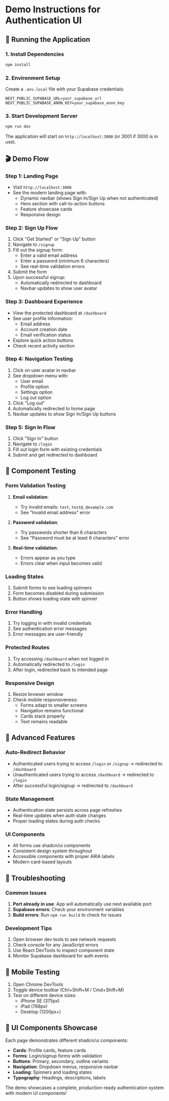 # Demo Instructions for Authentication UI

## 🚀 Running the Application

### 1. Install Dependencies
```bash
npm install
```

### 2. Environment Setup
Create a `.env.local` file with your Supabase credentials:
```env
NEXT_PUBLIC_SUPABASE_URL=your_supabase_url
NEXT_PUBLIC_SUPABASE_ANON_KEY=your_supabase_anon_key
```

### 3. Start Development Server
```bash
npm run dev
```

The application will start on `http://localhost:3000` (or 3001 if 3000 is in use).

## 🎬 Demo Flow

### **Step 1: Landing Page**
- Visit `http://localhost:3000`
- See the modern landing page with:
  - Dynamic navbar (shows Sign In/Sign Up when not authenticated)
  - Hero section with call-to-action buttons
  - Feature showcase cards
  - Responsive design

### **Step 2: Sign Up Flow**
1. Click "Get Started" or "Sign Up" button
2. Navigate to `/signup`
3. Fill out the signup form:
   - Enter a valid email address
   - Enter a password (minimum 6 characters)
   - See real-time validation errors
4. Submit the form
5. Upon successful signup:
   - Automatically redirected to dashboard
   - Navbar updates to show user avatar

### **Step 3: Dashboard Experience**
- View the protected dashboard at `/dashboard`
- See user profile information:
  - Email address
  - Account creation date  
  - Email verification status
- Explore quick action buttons
- Check recent activity section

### **Step 4: Navigation Testing**
1. Click on user avatar in navbar
2. See dropdown menu with:
   - User email
   - Profile option
   - Settings option
   - Log out option
3. Click "Log out"
4. Automatically redirected to home page
5. Navbar updates to show Sign In/Sign Up buttons

### **Step 5: Sign In Flow**
1. Click "Sign In" button
2. Navigate to `/login`
3. Fill out login form with existing credentials
4. Submit and get redirected to dashboard

## 🎯 Component Testing

### **Form Validation Testing**
1. **Email validation**:
   - Try invalid emails: `test`, `test@`, `@example.com`
   - See "Invalid email address" error

2. **Password validation**:
   - Try passwords shorter than 6 characters
   - See "Password must be at least 6 characters" error

3. **Real-time validation**:
   - Errors appear as you type
   - Errors clear when input becomes valid

### **Loading States**
1. Submit forms to see loading spinners
2. Form becomes disabled during submission
3. Button shows loading state with spinner

### **Error Handling**
1. Try logging in with invalid credentials
2. See authentication error messages
3. Error messages are user-friendly

### **Protected Routes**
1. Try accessing `/dashboard` when not logged in
2. Automatically redirected to `/login`
3. After login, redirected back to intended page

### **Responsive Design**
1. Resize browser window
2. Check mobile responsiveness:
   - Forms adapt to smaller screens
   - Navigation remains functional
   - Cards stack properly
   - Text remains readable

## 🔧 Advanced Features

### **Auto-Redirect Behavior**
- Authenticated users trying to access `/login` or `/signup` → redirected to `/dashboard`
- Unauthenticated users trying to access `/dashboard` → redirected to `/login`
- After successful login/signup → redirected to `/dashboard`

### **State Management**
- Authentication state persists across page refreshes
- Real-time updates when auth state changes
- Proper loading states during auth checks

### **UI Components**
- All forms use shadcn/ui components
- Consistent design system throughout
- Accessible components with proper ARIA labels
- Modern card-based layouts

## 🐛 Troubleshooting

### **Common Issues**
1. **Port already in use**: App will automatically use next available port
2. **Supabase errors**: Check your environment variables
3. **Build errors**: Run `npm run build` to check for issues

### **Development Tips**
1. Open browser dev tools to see network requests
2. Check console for any JavaScript errors  
3. Use React DevTools to inspect component state
4. Monitor Supabase dashboard for auth events

## 📱 Mobile Testing
1. Open Chrome DevTools
2. Toggle device toolbar (Ctrl+Shift+M / Cmd+Shift+M)
3. Test on different device sizes:
   - iPhone SE (375px)
   - iPad (768px)  
   - Desktop (1200px+)

## 🎨 UI Components Showcase
Each page demonstrates different shadcn/ui components:
- **Cards**: Profile cards, feature cards
- **Forms**: Login/signup forms with validation
- **Buttons**: Primary, secondary, outline variants
- **Navigation**: Dropdown menus, responsive navbar
- **Loading**: Spinners and loading states
- **Typography**: Headings, descriptions, labels

The demo showcases a complete, production-ready authentication system with modern UI components!